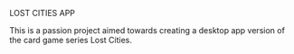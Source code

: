 LOST CITIES APP

This is a passion project aimed towards creating a desktop app version of the card game series Lost Cities.


